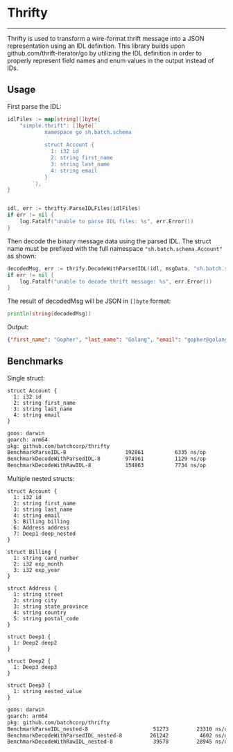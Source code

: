 # Thrifty
---
Thrifty is used to transform a wire-format thrift message into a JSON representation
using an IDL definition. This library builds upon github.com/thrift-iterator/go by utilizing
the IDL definition in order to properly represent field names and enum values in the output
instead of IDs.


## Usage

First parse the IDL:

```go
idlFiles := map[string][]byte{
	"simple.thrift": []byte(`
            namespace go sh.batch.schema
            
            struct Account {
              1: i32 id
              2: string first_name
              3: string last_name
              4: string email
            }
        `),
}


idl, err := thrifty.ParseIDLFiles(idlFiles)
if err != nil {
	log.Fatalf("unable to parse IDL files: %s", err.Error())
}
```

Then decode the binary message data using the parsed IDL. The struct name must be prefixed with the full namespace
 `"sh.batch.schema.Account"` as shown: 

```go
decodedMsg, err := thrify.DecodeWithParsedIDL(idl, msgData, "sh.batch.schema.Account")
if err != nil {
	log.Fatalf("unable to decode thrift message: %s", err.Error())
}
```

The result of decodedMsg will be JSON in `[]byte` format:

```go
println(string(decodedMsg))
```

Output:
```json
{"first_name": "Gopher", "last_name": "Golang", "email": "gopher@golang.org", "id": 348590795}
```


## Benchmarks

Single struct: 
```
struct Account {
  1: i32 id
  2: string first_name
  3: string last_name
  4: string email
}
```

```bash
goos: darwin
goarch: arm64
pkg: github.com/batchcorp/thrifty
BenchmarkParseIDL-8              	  192861	      6335 ns/op
BenchmarkDecodeWithParsedIDL-8   	  974961	      1129 ns/op
BenchmarkDecodeWithRawIDL-8      	  154863	      7734 ns/op
```

Multiple nested structs:
```
struct Account {
  1: i32 id
  2: string first_name
  3: string last_name
  4: string email
  5: Billing billing
  6: Address address
  7: Deep1 deep_nested
}

struct Billing {
  1: string card_number
  2: i32 exp_month
  3: i32 exp_year
}

struct Address {
  1: string street
  2: string city
  3: string state_province
  4: string country
  5: string postal_code
}

struct Deep1 {
  1: Deep2 deep2
}

struct Deep2 {
  1: Deep3 deep3
}

struct Deep3 {
  1: string nested_value
}
```

```bash
goos: darwin
goarch: arm64
pkg: github.com/batchcorp/thrifty
BenchmarkParseIDL_nested-8              	   51273	     23310 ns/op
BenchmarkDecodeWithParsedIDL_nested-8   	  261242	      4602 ns/op
BenchmarkDecodeWithRawIDL_nested-8      	   39578	     28945 ns/op
```